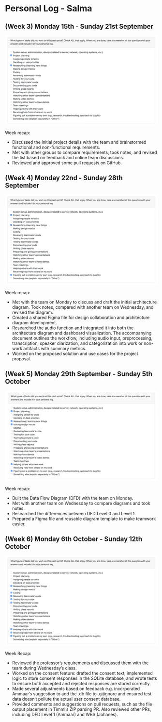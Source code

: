 # Personal Log - Salma

## (Week 3) Monday 15th - Sunday 21st September

![Screenshot of week 3 peer eval](./screenshots/Salma-Sept15-21.png)

Week recap:

- Discussed the initial project details with the team and brainstormed functional and non-functional requirements.
- Met with other groups to compare requirements, took notes, and revised the list based on feedback and online team discussions.
- Reviewed and approved some pull requests on GitHub.

## (Week 4) Monday 22nd - Sunday 28th September

![Screenshot of week 4 peer eval](./screenshots/Salma-Sept22-28.PNG)

Week recap:

- Met with the team on Monday to discuss and draft the initial architecture diagram. Took notes, compared with another team on Wednesday, and revised the diagram.
- Created a shared Figma file for design collaboration and architecture diagram development.
- Researched the audio function and integrated it into both the architecture diagram and dashboard visualization. The accompanying document outlines the workflow, including audio input, preprocessing, transcription, speaker diarization, and categorization into work or non-work artifacts with summary metrics.
- Worked on the proposed solution and use cases for the project proposal.

## (Week 5) Monday 29th September - Sunday 5th October

![Screenshot of week 5 peer eval](./screenshots/Salma-Sept29-Oct5.PNG)

Week recap:

- Built the Data Flow Diagram (DFD) with the team on Monday.
- Met with another team on Wednesday to compare diagrams and took notes.
- Researched the differences between DFD Level 0 and Level 1.
- Prepared a Figma file and reusable diagram template to make teamwork easier.

## (Week 6) Monday 6th October - Sunday 12th October

![Screenshot of week 6 peer eval](./screenshots/Salma-Oct6-12.png)

Week Recap:

- Reviewed the professor’s requirements and discussed them with the team during Wednesday’s class.
- Worked on the consent feature: drafted the consent text, implemented logic to store consent responses in the SQLite database, and wrote tests to ensure both accepted and rejected responses are stored correctly.
- Made several adjustments based on feedback e.g. incorporated Ammaar’s suggestion to add the .db file to .gitignore and ensured test data doesn’t pollute the actual user consent database.
- Provided comments and suggestions on pull requests, such as the file output placement in Timmi’s ZIP parsing PR. Also reviewed other PRs, including DFD Level 1 (Ammaar) and WBS (Johanes).
